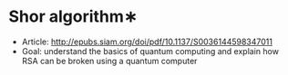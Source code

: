 # Shor algorithm∗

* Article: http://epubs.siam.org/doi/pdf/10.1137/S0036144598347011
* Goal: understand the basics of quantum computing and explain how RSA can be broken using a
quantum computer